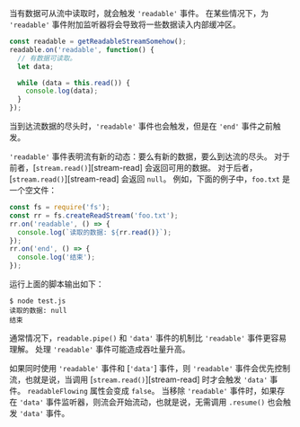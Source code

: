 <!-- YAML
added: v0.9.4
changes:
  - version: v10.0.0
    pr-url: https://github.com/nodejs/node/pull/17979
    description: The `'readable'` is always emitted in the next tick after
                 `.push()` is called.
  - version: v10.0.0
    pr-url: https://github.com/nodejs/node/pull/18994
    description: Using `'readable'` requires calling `.read()`.
-->

当有数据可从流中读取时，就会触发 `'readable'` 事件。 
在某些情况下，为 `'readable'` 事件附加监听器将会导致将一些数据读入内部缓冲区。

```javascript
const readable = getReadableStreamSomehow();
readable.on('readable', function() {
  // 有数据可读取。
  let data;

  while (data = this.read()) {
    console.log(data);
  }
});
```

当到达流数据的尽头时，`'readable'` 事件也会触发，但是在 `'end'` 事件之前触发。

`'readable'` 事件表明流有新的动态：要么有新的数据，要么到达流的尽头。
对于前者，[`stream.read()`][stream-read] 会返回可用的数据。
对于后者，[`stream.read()`][stream-read] 会返回 `null`。
例如，下面的例子中，`foo.txt` 是一个空文件：

```js
const fs = require('fs');
const rr = fs.createReadStream('foo.txt');
rr.on('readable', () => {
  console.log(`读取的数据: ${rr.read()}`);
});
rr.on('end', () => {
  console.log('结束');
});
```

运行上面的脚本输出如下：

```console
$ node test.js
读取的数据: null
结束
```

通常情况下，`readable.pipe()` 和 `'data'` 事件的机制比 `'readable'` 事件更容易理解。
处理 `'readable'` 事件可能造成吞吐量升高。

如果同时使用 `'readable'` 事件和 [`'data'`] 事件，则 `'readable'` 事件会优先控制流，也就是说，当调用 [`stream.read()`][stream-read] 时才会触发 `'data'` 事件。
`readableFlowing` 属性会变成 `false`。
当移除 `'readable'` 事件时，如果存在 `'data'` 事件监听器，则流会开始流动，也就是说，无需调用 `.resume()` 也会触发 `'data'` 事件。

